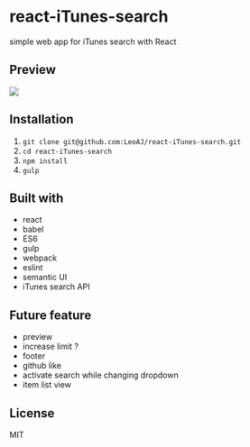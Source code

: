 # react-iTunes-search

simple web app for iTunes search with React

## Preview

![](http://i.imgur.com/IzQRskE.gif)

## Installation

1. `git clone git@github.com:LeoAJ/react-iTunes-search.git`
2. `cd react-iTunes-search`
3. `npm install`
4. `gulp`

## Built with

* react
* babel
* ES6
* gulp
* webpack
* eslint
* semantic UI
* iTunes search API

## Future feature

* preview
* increase limit ?
* footer
* github like
* activate search while changing dropdown
* item list view

## License

MIT
